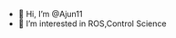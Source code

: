 - 👋 Hi, I’m @Ajun11
- 👀 I’m interested in ROS,Control Science


<!---
Ajun11/Ajun11 is a ✨ special ✨ repository because its `README.md` (this file) appears on your GitHub profile.
You can click the Preview link to take a look at your changes.
--->
